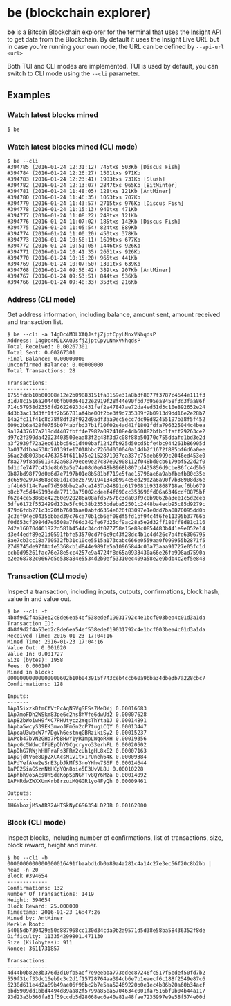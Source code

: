# be (blockchain explorer)

**be** is a Bitcoin Blockchain explorer for the terminal that uses the [Insight API](https://insight.is/) to get data from the Blockchain. By default it uses the Insight Live URL but in case you're running your own node, the URL can be defined by `--api-url <url>`

Both TUI and CLI modes are implemented. TUI is used by default, you can switch to CLI mode using the `--cli` parameter.

## Examples

### Watch latest blocks mined

```
$ be
```

### Watch latest blocks mined (CLI mode)

```
$ be --cli
#394785 (2016-01-24 12:31:12) 745txs 503Kb [Discus Fish]
#394784 (2016-01-24 12:26:27) 1501txs 971Kb
#394783 (2016-01-24 12:23:41) 1983txs 731Kb [Slush]
#394782 (2016-01-24 12:13:07) 2847txs 965Kb [BitMinter]
#394781 (2016-01-24 11:48:05) 128txs 121Kb [AntMiner]
#394780 (2016-01-24 11:46:35) 1053txs 707Kb
#394779 (2016-01-24 11:43:57) 2715txs 976Kb [Discus Fish]
#394778 (2016-01-24 11:15:13) 940txs 471Kb
#394777 (2016-01-24 11:08:22) 248txs 121Kb
#394776 (2016-01-24 11:07:02) 185txs 142Kb [Discus Fish]
#394775 (2016-01-24 11:05:54) 824txs 889Kb
#394774 (2016-01-24 11:00:20) 450txs 378Kb
#394773 (2016-01-24 10:58:11) 1699txs 677Kb
#394772 (2016-01-24 10:51:05) 1446txs 926Kb
#394771 (2016-01-24 10:41:35) 2651txs 926Kb
#394770 (2016-01-24 10:15:20) 965txs 441Kb
#394769 (2016-01-24 10:07:50) 1301txs 639Kb
#394768 (2016-01-24 09:56:42) 389txs 207Kb [AntMiner]
#394767 (2016-01-24 09:53:51) 844txs 536Kb
#394766 (2016-01-24 09:48:33) 353txs 216Kb
```

### Address (CLI mode)

Get address information, including balance, amount sent, amount received and transaction list.

```
$ be --cli -a 14gDc4MDLXAQJsfjZjptCpyLNnxVNhqdsP
Address: 14gDc4MDLXAQJsfjZjptCpyLNnxVNhqdsP
Total Received: 0.00267301
Total Sent: 0.00267301
Final Balance: 0.00000000
Unconfirmed Balance: 0.00000000
Total Transactions: 28

Transactions:
-------------
1755fddb10b00008e12e2b09883151fa8159e31a8b3f8077f3787c4644e111f3
31d78c1516a20440bfb00364022e2919f28f44e90fbd7d95ea8458f3d3faa86f
714c57958d2356fd26226933d431fef2e47847ae72da4ed51d3c10e892652e24
4d3b3ac13d3ff1ff2b56781af4be00f2be3f9d735389f2b0913d9dd16e2e28b7
14a2fc11f41c8c78f8df38f922d9adf3aa9ec5ecc7dc98d82455197b38f5f452
609c2b6a428f0755b074abfbd37b1f10f02e4ad41f1801fdfa796325044c4bea
9a12437617a218dd4407fbff4e7982a0924108e4db60882bfbc1faff29263ce2
d97c2f399da42023403500eaa83f2c48f3d7c08f88b50170c755ddafd1bd3e2d
a3f2939f72a2ec61bbc56c1d400baf1242fb925d50cd5bfe4bc944261b86905d
3a017dfba4538c70139fe17018bbc7260d030040a14db2f1672f885bf6d6a0ee
56ac2d8093bc4763754f611b75e2152871937ca337c75deb6999c2046ed453e0
f8a279f8ad5019432a68379ece9e27c87e92908112f048bd0cb6179bf522d2f0
1d1dfe7477c43de8b62a5e74a08d0e648b8968b807cd435856d9cbe86fc4d5b6
9b87bd98f79d0e6d7e7197b01e8b581bf719e5fae15796ae6a9abfbefb80c35e
3c659e29943688e801d1cbe267991941348b994e5ed29d2a6a90f7b38908d36e
bf4b65f14c7aef7d598bbe2a7ca1437b24891d6179081b931868718acf6bb679
b8cb7c5d445193eda77110a75002cdeef4f690cc353696fd06a6346cdf8875bf
f62e4ce53868e42260e920286a08afd5757bc3da03f9c0b9062ba3ee1c5d2ceb
5dfe6172f552499d132e5fc9b38b2353bdeba52501c2448ba4ecb95c85d9279c
479d6fdb271c3b20fb7603baa0abfd6354e626f83097e1e0dd7ba0870095dd0b
2c3ef94ec0435bbbad39c76ca70b1cb6ef08df5fd1bf94c4f6fe11395b37766b
f0d653cf2984d7e5508a7f66d342fe67d25df9ac28a5e2d32ff180ff8d81c116
2d2a16070d461822d581b4544c34cdf077758e15e88c0854483b441e9e052e14
d3e44edf89e21d0591fbfe53570cd7f6c9c43f28dc4b1c4d426c7a4fd6306795
8ae7cb3cc18a760532fb31c10ce5515a173cabc666e0559aa0f099955b2871f5
27d9745de97f8bfe5368cb1d844e989fe5a10965844c03a73aaa91727e05fc1d
ccb0d95261fac76e78e5cc4257e9a4724f8d65a0933430a66e26fa998ad7590a
e2ea68782c0667d5e538a84e5534d2b0ef53310ec409a58e2e9bdb4c2ef5e848
```

### Transaction (CLI mode)

Inspect a transaction, including inputs, outputs, confirmations, block hash, value in and value out.

```
$ be --cli -t 4b8f9d2f4a53eb2c8de6ea54ef538edef19031792c4e1bcf003bea4c01d3a1da
Transaction ID: 4b8f9d2f4a53eb2c8de6ea54ef538edef19031792c4e1bcf003bea4c01d3a1da
Received Time: 2016-01-23 17:04:16
Mined Time: 2016-01-23 17:04:16
Value Out: 0.001620
Value In: 0.001727
Size (bytes): 1958
Fees: 0.000107
Mined in block: 00000000000000000602b10b043915f743ceb4ccb60a9bba34dbe3b7a228cbc7
Confirmations: 128

Inputs:
-------
1Ap15ixzkDfmCfVtPcAqNSVgSESs7MeDYj 0.00016683
1Ap7moFDh2WSkm83pe6c2hs8hVfe6dwUd2 0.00007628
1Ap82bWoiwH9fKC7PHUtycz2YqsThYta1J 0.00014891
1Apba5wcyS39EK3mwoJFmGn2cP7tugiCQY 0.00013447
1ApcaU3wbcW7f7DgVh6estnqGBRzikiSy2 0.00015237
1APcb47bVN2GHo7PbBHwY1yR1mpLWqoRkH 0.00019356
1ApcGc5WdwcfFiEpQhY9Cgcryyo33erhFL 0.00020502
1ApDhG7RWjhHHFraFs3FRm2cUh1gHL8xE2 0.00007163
1ApDjdtV6e8Dp2XCAcsM1v1tx1rUneh64K 0.00009384
1APdYefAkw2eSrE3pbJkMfS3noYHhw7S6F 0.00014644
1aPE25iaGSznNtHCpYQn8oie5E3UvVL8U 0.00010228
1Aphbh9o5AcsUnSdeKopSpNGhTv8QY6Mza 0.00014092
1APHRdwZWXXUmKrb8rzuiMQGGR1yo4FyQh 0.00009461

Outputs:
--------
1H6YbozjMSaARR2AHTSkNyC6S63S4LD2JB 0.00162000
```

### Block (CLI mode)

Inspect blocks, including number of confirmations, list of transactions, size, block reward, height and miner.

```
$ be --cli -b 0000000000000000016491fbaabd1db0a89a4a281c4a14c27e3ec56f20c8b2bb | head -n 20
Block #394654
-------------
Confirmations: 132
Number Of Transactions: 1419
Height: 394654
Block Reward: 25.000000
Timestamp: 2016-01-23 16:47:26
Mined by: AntMiner
Merkle Root: 54065db739429e50d887968cc130d34cda9b2a9571d5d38e58ba58436352f8de
Difficulty: 113354299801.471130
Size (Kilobytes): 911
Nonce: 3611731857

Transactions:
-------------
4d44b0b82e3b376d3d10fb5aef7e9eebba773edec87246fc517f5edef50fd7b2
559f31cf33dc16eb9c3c2d1f15728764aa394cb6e7b1eaecf6c188f2549e87c6
6238d611e4d2a69b49ae06f96bc2b7e5aa52469220b0e1ec4b86b20a60b34acf
bbd5909dd1bbd4494d89aa82f5799a85ea5704634c001fa7516bf9b04b44a117
93d23a3b566fa81f59ccdb5d28068ec6a40a81a48fae7235997e9e58f574e00d
```

